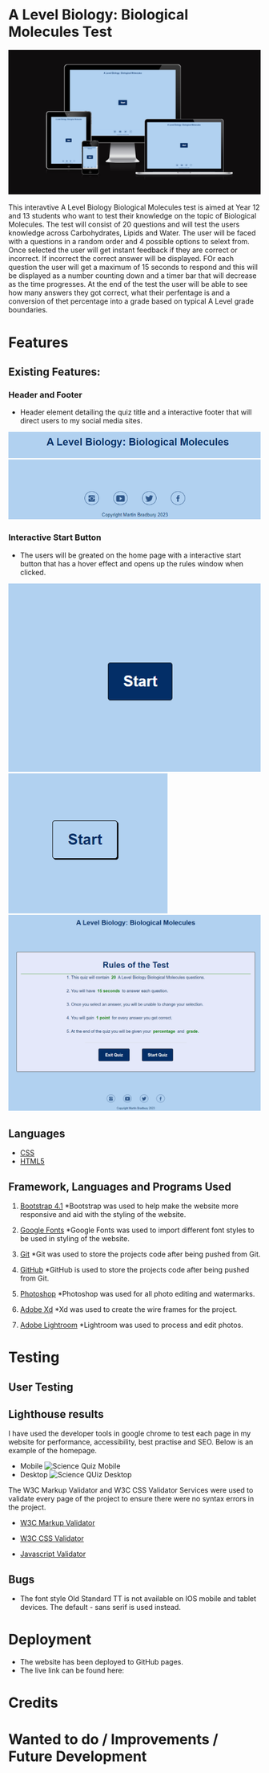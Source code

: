# A Level Biology: Biological Molecules Test

![A Level Biology: Biological Molecules Test](assets/images/responsive.png)

This interavtive A Level Biology Biological Molecules test is aimed at Year 12 and 13 students who want to test their knowledge on the topic of Biological Molecules. The test will consist of 20 questions and will test the users knowledge across Carbohydrates, Lipids and Water. The user will be faced with a questions in a random order and 4 possible options to selext from. Once selected the user will get instant feedback if they are correct or incorrect. If incorrect the correct answer will be displayed. FOr each question the user will get a maximum of 15 seconds to respond and this will be displayed as a number counting down and a timer bar that will decrease as the time progresses. At the end of the test the user will be able to see how many answers they got correct, what their perfentage is and a conversion of thet percentage into a grade based on typical A Level grade boundaries.

# Features

## Existing Features:

### Header and Footer
*   Header element detailing the quiz title and a interactive footer that will direct users to my social media sites.

![Header](assets/images/header.png)
![Footer](assets/images/footer.png)

### Interactive Start Button
*   The users will be greated on the home page with a interactive start button that has a hover effect and opens up the rules window when clicked.

![Start](assets/images/start.png)  
![Hover](assets/images/hover.png)
![Rules](assets/images/rules.png)


## Languages

*	[CSS](https://en.wikipedia.org/wiki/CSS)
*	[HTML5](https://en.wikipedia.org/wiki/HTML5)

## Framework, Languages and Programs Used

1. [Bootstrap 4.1](https://getbootstrap.com/docs/4.1/getting-started/introduction/)
   *Bootstrap was used to help make the website more responsive and aid with the styling of the website.
  
2. [Google Fonts](https://fonts.google.com/)
   *Google Fonts was used to import different font styles to be used in styling of the website.
  
3. [Git](https://git-scm.com/)
   *Git was used to store the projects code after being pushed from Git.

4. [GitHub](https://github.com/)
   *GitHub is used to store the projects code after being pushed from Git.

5. [Photoshop](https://www.adobe.com/ie/products/photoshop.html)
   *Photoshop was used for all photo editing and watermarks.

6. [Adobe Xd](https://helpx.adobe.com/support/xd.html)
   *Xd was used to create the wire frames for the project.

7. [Adobe Lightroom](https://www.adobe.com/uk/products/photoshop-lightroom.html)
   *Lightroom was used to process and edit photos.

# Testing

## User Testing



## Lighthouse results

I have used the developer tools in google chrome to test each page in my website for performance, accessibility, best practise and SEO. Below is an example of the homepage.

* Mobile
![Science Quiz Mobile](assets/images/lighthousem.png)
* Desktop
![Science QUiz Desktop](assets/images/lighthoused.png)

The W3C Markup Validator and W3C CSS Validator Services were used to validate every page of the project to ensure there were no syntax errors in the project.

* [W3C Markup Validator]()

* [W3C CSS Validator]()

* [Javascript Validator]()

## Bugs

* The font style Old Standard TT is not available on IOS mobile and tablet devices. The default - sans serif is used instead.

# Deployment

* The website has been deployed to GitHub pages.
* The live link can be found here: 

# Credits


# Wanted to do / Improvements / Future Development


